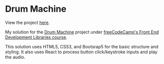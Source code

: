 # Drum Machine

View the project [here](https://hungry-kowalevski-20f07c.netlify.app/).

My solution for the [Drum Machine](https://www.freecodecamp.org/learn/front-end-libraries/front-end-libraries-projects/build-a-drum-machine) project under [freeCodeCamp's Front End Development Libraries course](https://www.freecodecamp.org/learn/front-end-libraries/front-end-libraries-projects/).

This solution uses HTML5, CSS3, and Bootsrap5 for the basic structure and styling. It also uses React to process button click/keystroke inputs and play the audio.